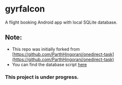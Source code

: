# gyrfalcon
A flight booking Android app with local SQLite database.


## Note:
- This repo was initially forked from [https://github.com/ParthHingorani/onedirect-task](https://github.com/ParthHingorani/onedirect-task)
- You can find the database script [here](https://github.com/ParthHingorani/gyrfalcon/blob/master/app/src/main/java/com/parthhingorani/flyasia/Database.java)


### This project is under progress.